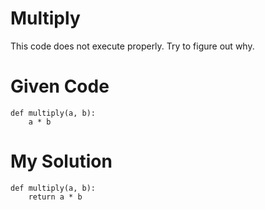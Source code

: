 # Multiply

This code does not execute properly. Try to figure out why.


# Given Code

```{python}
def multiply(a, b):
    a * b
```

# My Solution

```{python}
def multiply(a, b):
    return a * b
```
